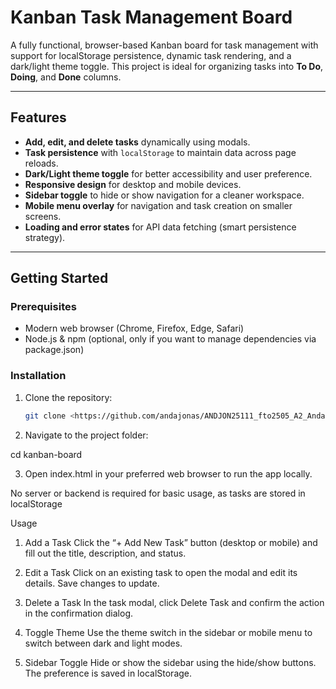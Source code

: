 # Kanban Task Management Board

A fully functional, browser-based Kanban board for task management with support for localStorage persistence, dynamic task rendering, and a dark/light theme toggle. This project is ideal for organizing tasks into **To Do**, **Doing**, and **Done** columns.

---

## Features

- **Add, edit, and delete tasks** dynamically using modals.
- **Task persistence** with `localStorage` to maintain data across page reloads.
- **Dark/Light theme toggle** for better accessibility and user preference.
- **Responsive design** for desktop and mobile devices.
- **Sidebar toggle** to hide or show navigation for a cleaner workspace.
- **Mobile menu overlay** for navigation and task creation on smaller screens.
- **Loading and error states** for API data fetching (smart persistence strategy).

---

## Getting Started

### Prerequisites

- Modern web browser (Chrome, Firefox, Edge, Safari)
- Node.js & npm (optional, only if you want to manage dependencies via package.json)

### Installation

1. Clone the repository:
   ```bash
   git clone <https://github.com/andajonas/ANDJON25111_fto2505_A2_AndaJonas_JSLPP.git>
2. Navigate to the project folder:

cd kanban-board


3. Open index.html in your preferred web browser to run the app locally.

No server or backend is required for basic usage, as tasks are stored in localStorage

Usage

1. Add a Task
Click the “+ Add New Task” button (desktop or mobile) and fill out the title, description, and status.

2. Edit a Task
Click on an existing task to open the modal and edit its details. Save changes to update.

3. Delete a Task
In the task modal, click Delete Task and confirm the action in the confirmation dialog.

4. Toggle Theme
Use the theme switch in the sidebar or mobile menu to switch between dark and light modes.

5. Sidebar Toggle
Hide or show the sidebar using the hide/show buttons. The preference is saved in localStorage.
